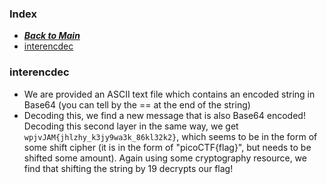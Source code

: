 ### Index
- [***Back to Main***](/)
- [interencdec](#interencdec)

### interencdec
- We are provided an ASCII text file which contains an encoded string in Base64 (you can tell by the == at the end of the string)
- Decoding this, we find a new message that is also Base64 encoded! Decoding this second layer in the same way, we get `wpjvJAM{jhlzhy_k3jy9wa3k_86kl32k2}`, which seems to be in the form of some shift cipher (it is in the form of "picoCTF{flag}", but needs to be shifted some amount). Again using some cryptography resource, we find that shifting the string by 19 decrypts our flag!